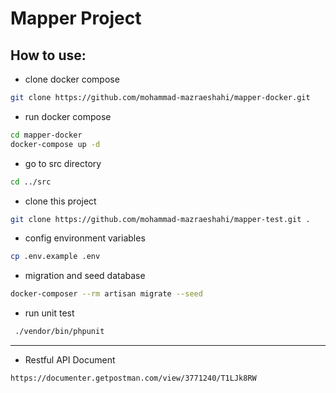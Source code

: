 # Mapper Project

## How to use:

- clone docker compose
```bash
git clone https://github.com/mohammad-mazraeshahi/mapper-docker.git
```

- run docker compose
```bash
cd mapper-docker
docker-compose up -d
```

- go to src directory
```bash
cd ../src
```

- clone this project
```bash
git clone https://github.com/mohammad-mazraeshahi/mapper-test.git .
```

- config environment variables
```bash
cp .env.example .env
```

- migration and seed database
```bash
docker-composer --rm artisan migrate --seed
```

- run unit test
```bash
 ./vendor/bin/phpunit
```


---


- Restful API Document
```
https://documenter.getpostman.com/view/3771240/T1LJk8RW
```
